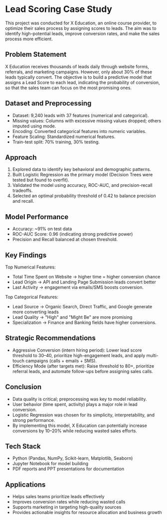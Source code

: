 # Lead Scoring Case Study  

This project was conducted for X Education, an online course provider, to optimize their sales process by assigning scores to leads. The aim was to identify high-potential leads, improve conversion rates, and make the sales process more efficient.  

## Problem Statement  
X Education receives thousands of leads daily through website forms, referrals, and marketing campaigns. However, only about 30% of these leads typically convert. The objective is to build a predictive model that assigns a Lead Score to each lead, indicating the probability of conversion, so that the sales team can focus on the most promising ones.

## Dataset and Preprocessing  
- Dataset: 9,240 leads with 37 features (numerical and categorical).  
- Missing values: Columns with excessive missing values dropped; others imputed using mode.  
- Encoding: Converted categorical features into numeric variables.  
- Feature Scaling: Standardized numerical features.  
- Train-test split: 70% training, 30% testing.

## Approach  
1. Explored data to identify key behavioral and demographic patterns.  
2. Built Logistic Regression as the primary model (Decision Trees were tested but found to overfit).  
3. Validated the model using accuracy, ROC-AUC, and precision-recall tradeoffs.  
4. Selected an optimal probability threshold of 0.42 to balance precision and recall.
## Model Performance  
- Accuracy: ~91% on test data  
- ROC-AUC Score: 0.96 (indicating strong predictive power)  
- Precision and Recall balanced at chosen threshold.
## Key Findings  
Top Numerical Features:
- Total Time Spent on Website → higher time = higher conversion chance  
- Lead Origin → API and Landing Page Submission leads convert better  
- Last Activity → engagement via emails/SMS boosts conversion.

Top Categorical Features: 
- Lead Source → Organic Search, Direct Traffic, and Google generate more converting leads  
- Lead Quality → "High" and "Might Be" are more promising  
- Specialization → Finance and Banking fields have higher conversions.

## Strategic Recommendations  
- Aggressive Conversion (intern hiring period): Lower lead score threshold to 30–40, prioritize high-engagement leads, and apply multi-touch campaigns (calls + emails + SMS).  
- Efficiency Mode (after targets met): Raise threshold to 80+, prioritize referral leads, and automate follow-ups before assigning sales calls.

## Conclusion  
- Data quality is critical; preprocessing was key to model reliability.  
- User behavior (time spent, activity) plays a major role in lead conversion.  
- Logistic Regression was chosen for its simplicity, interpretability, and strong performance.  
- By implementing this model, X Education can potentially increase conversions by 10–20% while reducing wasted sales efforts.  

## Tech Stack  
- Python (Pandas, NumPy, Scikit-learn, Matplotlib, Seaborn)  
- Jupyter Notebook for model building  
- PDF reports and PPT presentations for documentation  

## Applications  
- Helps sales teams prioritize leads effectively  
- Improves conversion rates while reducing wasted calls  
- Supports marketing in targeting high-quality sources  
- Provides actionable insights for resource allocation and business growth  
